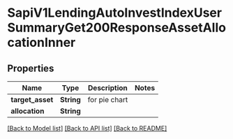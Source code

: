 # SapiV1LendingAutoInvestIndexUserSummaryGet200ResponseAssetAllocationInner

## Properties

Name | Type | Description | Notes
------------ | ------------- | ------------- | -------------
**target_asset** | **String** | for pie chart | 
**allocation** | **String** |  | 

[[Back to Model list]](../README.md#documentation-for-models) [[Back to API list]](../README.md#documentation-for-api-endpoints) [[Back to README]](../README.md)


